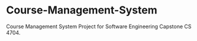 # Course-Management-System
Course Management System Project for Software Engineering Capstone CS 4704.
